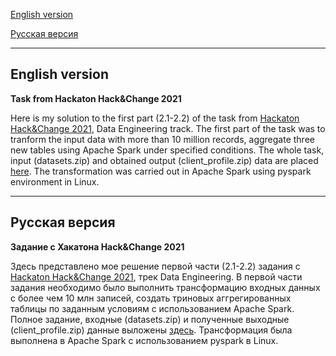 [English version](#English-version)

[Русская версия](#Русская-версия)
___

## English version
**Task from Hackaton Hack&Change 2021**

Here is my solution to the first part (2.1-2.2) of the task from [Hackaton Hack&Change 2021](https://changellenge.com/event/hack-change-2021/), Data Engineering track.
The first part of the task was to tranform the input data with more than 10 million records, aggregate three new tables using Apache Spark under specified conditions. 
The whole task, input (datasets.zip) and obtained output (client_profile.zip) data are placed [here](https://drive.google.com/drive/folders/15KezolPDhMLGATN099njCkbMUyHy3CNJ?usp=sharing).
The transformation was carried out in Apache Spark using pyspark environment in Linux.

___
## Русская версия
**Задание с Хакатона Hack&Change 2021**

Здесь представлено мое решение первой части (2.1-2.2) задания с [Hackaton Hack&Change 2021](https://changellenge.com/event/hack-change-2021/), трек Data Engineering.
В первой части задания необходимо было выполнить трансформацию входных данных с более чем 10 млн записей, создать триновых аггрегированных таблицы по заданным условиям с использованием Apache Spark.
Полное задание, входные (datasets.zip) и полученные выходные (client_profile.zip) данные выложены [здесь](https://drive.google.com/drive/folders/15KezolPDhMLGATN099njCkbMUyHy3CNJ?usp=sharing).
Трансформация была выполнена в Apache Spark с использованием pyspark в Linux.
